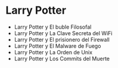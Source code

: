 # Larry Potter

* Larry Potter y El buble Filosofal
* Larry Potter y La Clave Secreta del WiFi
* Larry Potter y El prisionero del Firewall
* Larry Potter y El Malware de Fuego
* Larry Potter y La Orden de Unix
* Larry Potter y Los Commits del Muerte


